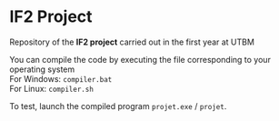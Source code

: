 # IF2 Project
   
Repository of the **IF2 project** carried out in the first year at UTBM   
   
You can compile the code by executing the file corresponding to your operating system   
For Windows: ```compiler.bat```   
For Linux: ```compiler.sh```   

To test, launch the compiled program ```projet.exe``` / ```projet```.
